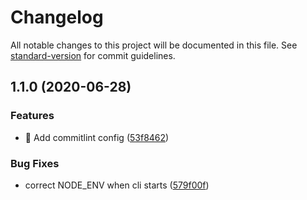 # Changelog

All notable changes to this project will be documented in this file. See [standard-version](https://github.com/conventional-changelog/standard-version) for commit guidelines.

## 1.1.0 (2020-06-28)


### Features

* 🎸 Add commitlint config ([53f8462](https://github.com/5-27-45/git2wall/commit/53f8462b7c9bb108eedde815a6bfb1e7328ba376))


### Bug Fixes

* correct NODE_ENV when cli starts ([579f00f](https://github.com/5-27-45/git2wall/commit/579f00fe32aa1e480ed6dc6b4bb1699a1b1fa2e8))
